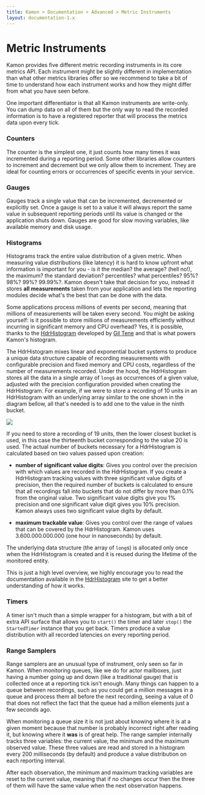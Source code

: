 ```yaml
---
title: Kamon > Documentation > Advanced > Metric Instruments
layout: documentation-1.x
---
```


Metric Instruments
==================

Kamon provides five different metric recording instruments in its core metrics API. Each instrument might be slightly
different in implementation than what other metrics libraries offer so we recommend to take a bit of time to understand
how each instrument works and how they might differ from what you have seen before.

One important differentiator is that all Kamon instruments are write-only. You can dump data on all of them but the only
way to read the recorded information is to have a registered reporter that will process the metrics data upon every tick.



### Counters

The counter is the simplest one, it just counts how many times it was incremented during a reporting period. Some other
libraries allow counters to increment and decrement but we only allow them to increment. They are ideal for counting
errors or occurrences of specific events in your service.


### Gauges

Gauges track a single value that can be incremented, decremented or explicitly set. Once a gauge is set to a value it will
always report the same value in subsequent reporting periods until its value is changed or the application shuts down.
Gauges are good for slow moving variables, like available memory and disk usage.


### Histograms

Histograms track the entire value distribution of a given metric. When measuring value distributions (like latency)
it is hard to know upfront what information is important for you - is it the median? the average? (hell no!), the maximum?
the standard deviation? percentiles? what percentiles? 95%? 98%? 99%? 99.99%?. Kamon doesn't take that decision for you,
instead it stores **all measurements** taken from your application and lets the reporting modules decide what's the best that
can be done with the data.

Some applications process millions of events per second, meaning that millions of measurements will be taken every
second. You might be asking yourself: is it possible to store millions of measurements efficiently without incurring in
significant memory and CPU overhead? Yes, it is possible, thanks to the [HdrHistogram] developed by [Gil Tene] and that
is what powers Kamon's histogram.

The HdrHistogram mixes linear and exponential bucket systems to produce a unique data structure capable of recording
measurements with configurable precision and fixed memory and CPU costs, regardless of the number of measurements
recorded. Under the hood, the HdrHistogram stores all the data in a single array of `long`s as occurrences of a given value,
adjusted with the precision configuration provided when creating the HdrHistogram. For example, if we were to store a
recording of 10 units in an HdrHistogram with an underlying array similar to the one shown in the diagram bellow, all
that's needed is to add one to the value in the ninth bucket.

<img class="img-fluid" src="/assets/img/diagrams/hdr-layout.png">

If you need to store a recording of 19 units, then the lower closest bucket is used, in this case the thirteenth
bucket corresponding to the value 20 is used. The actual number of buckets necessary for a HdrHistogram is calculated
based on two values passed upon creation:

* __number of significant value digits__: Gives you control over the precision with which values are recorded in the
HdrHistogram. If you create a HdrHistogram tracking values with three significant value digits of precision, then the
required number of buckets is calculated to ensure that all recordings fall into buckets that do not differ by more than 0.1% from the original value. Two significant value digits give you 1% precision and one significant value
digit gives you 10% precision. Kamon always uses two significant value digits by default.

* __maximum trackable value__: Gives you control over the range of values that can be covered by the HdrHistogram. Kamon
uses 3.600.000.000.000 (one hour in nanoseconds) by default.

The underlying data structure (the array of `long`s) is allocated only once when the HdrHistogram is created and it is reused
during the lifetime of the monitored entity.

This is just a high level overview, we highly encourage you to read the documentation available in the [HdrHistogram]
site to get a better understanding of how it works.


### Timers

A timer isn't much than a simple wrapper for a histogram, but with a bit of extra API surface that allows you to `start()`
the timer and later `stop()` the `StartedTimer` instance that you get back. Timers produce a value distribution with all
recorded latencies on every reporting period.


### Range Samplers

Range samplers are an unusual type of instrument, only seen so far in Kamon. When monitoring queues, like we do for actor
mailboxes, just having a number going up and down (like a traditional gauge) that is collected once at a reporting tick isn't enough. Many things can happen to a queue between recordings, such as you could get a million messages in a queue and
process them all before the next recording, seeing a value of 0 that does not reflect the fact that the queue had a
million elements just a few seconds ago.

When monitoring a queue size it is not just about knowing where it is at a given moment because that number is probably
incorrect right after reading it, but knowing where it **was** is of great help. The range sampler internally tracks three
variables: the current value, the minimum and the maximum observed value. These three values are read and stored in a
histogram every 200 milliseconds (by default) and produce a value distribution on each reporting interval.

After each observation, the minimum and maximum tracking variables are reset to the current value, meaning that if no
changes occur then the three of them will have the same value when the next observation happens.




[HdrHistogram]: https://github.com/HdrHistogram/HdrHistogram
[Gil Tene]: https://twitter.com/giltene
